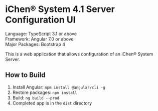 iChen® System 4.1 Server Configuration UI
========================================

Language: TypeScript 3.1 or above  
Framework: Angular 7.0 or above  
Major Packages: Bootstrap 4

This is a web application that allows configuration of an iChen® System Server.

How to Build
------------

1. Install Angular: `npm install @angular/cli -g`
2. Restore packages: `npm install`
3. Build: `ng build --prod`
4. Completed app is in the `dist` directory
